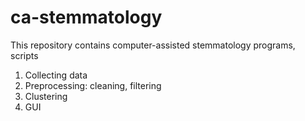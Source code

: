# ca-stemmatology

This repository contains computer-assisted stemmatology programs, scripts 

1. Collecting data 
2. Preprocessing: cleaning, filtering  
3. Clustering
4. GUI
